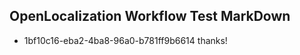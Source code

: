 ## OpenLocalization Workflow Test MarkDown
* 1bf10c16-eba2-4ba8-96a0-b781ff9b6614 thanks!

<!--HONumber=Jul16_HO4-->


